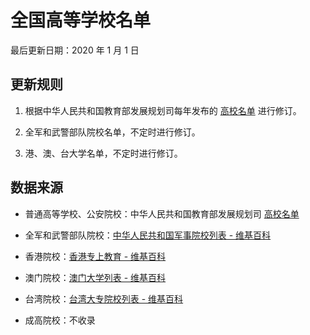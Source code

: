 # 全国高等学校名单

最后更新日期：2020 年 1 月 1 日

## 更新规则

1. 根据中华人民共和国教育部发展规划司每年发布的 [高校名单](http://www.moe.gov.cn/s78/A03/ghs_left/moe_634/) 进行修订。

2. 全军和武警部队院校名单，不定时进行修订。

3. 港、澳、台大学名单，不定时进行修订。

## 数据来源

* 普通高等学校、公安院校：中华人民共和国教育部发展规划司 [高校名单](http://www.moe.gov.cn/s78/A03/ghs_left/moe_634/)

* 全军和武警部队院校：[中华人民共和国军事院校列表 - 维基百科](https://zh.wikipedia.org/wiki/%E4%B8%AD%E5%8D%8E%E4%BA%BA%E6%B0%91%E5%85%B1%E5%92%8C%E5%9B%BD%E5%86%9B%E4%BA%8B%E9%99%A2%E6%A0%A1%E5%88%97%E8%A1%A8)

* 香港院校：[香港专上教育 - 维基百科](https://zh.wikipedia.org/wiki/%E9%A6%99%E6%B8%AF%E5%B0%88%E4%B8%8A%E6%95%99%E8%82%B2)

* 澳门院校：[澳门大学列表 - 维基百科](https://zh.wikipedia.org/wiki/%E6%BE%B3%E9%96%80%E5%A4%A7%E5%AD%B8%E5%88%97%E8%A1%A8)

* 台湾院校：[台湾大专院校列表 - 维基百科](https://zh.wikipedia.org/wiki/%E5%8F%B0%E7%81%A3%E5%A4%A7%E5%B0%88%E9%99%A2%E6%A0%A1%E5%88%97%E8%A1%A8)

* 成高院校：不收录
